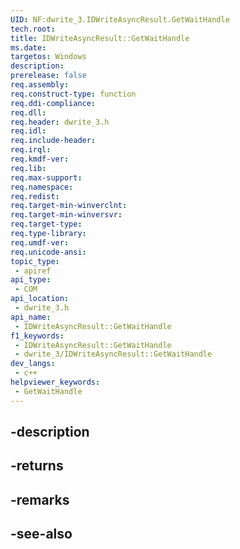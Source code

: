 ```yaml
---
UID: NF:dwrite_3.IDWriteAsyncResult.GetWaitHandle
tech.root: 
title: IDWriteAsyncResult::GetWaitHandle
ms.date: 
targetos: Windows
description: 
prerelease: false
req.assembly: 
req.construct-type: function
req.ddi-compliance: 
req.dll: 
req.header: dwrite_3.h
req.idl: 
req.include-header: 
req.irql: 
req.kmdf-ver: 
req.lib: 
req.max-support: 
req.namespace: 
req.redist: 
req.target-min-winverclnt: 
req.target-min-winversvr: 
req.target-type: 
req.type-library: 
req.umdf-ver: 
req.unicode-ansi: 
topic_type:
 - apiref
api_type:
 - COM
api_location:
 - dwrite_3.h
api_name:
 - IDWriteAsyncResult::GetWaitHandle
f1_keywords:
 - IDWriteAsyncResult::GetWaitHandle
 - dwrite_3/IDWriteAsyncResult::GetWaitHandle
dev_langs:
 - c++
helpviewer_keywords:
 - GetWaitHandle
---
```


## -description

## -returns

## -remarks

## -see-also


